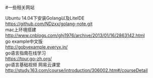 #一些相关网站

Ubuntu 14.04下安装Golang以及LiteIDE  
https://github.com/NDzxx/golang-note.git  
mac上环境搭建  
http://www.cnblogs.com/ghj1976/archive/2013/01/16/2863142.html  
go example中文版  
http://gobyexample.everyx.in/   
go语言指南在线学习   
https://tour.go-zh.org/   
go语言基础视频 网易云课堂  
http://study.163.com/course/introduction/306002.htm#/courseDetail  
